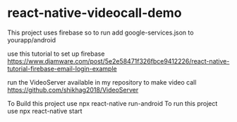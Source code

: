 # react-native-videocall-demo
This project uses firebase so to run add google-services.json to yourapp/android 

use this tutorial to set up firebase
https://www.djamware.com/post/5e2e58471f326fbce9412226/react-native-tutorial-firebase-email-login-example

run the VideoServer available in my repository  to make video call 
https://github.com/shikhag2018/VideoServer

To Build this project use
 npx react-native run-android
 To run this project use
   npx react-native start
